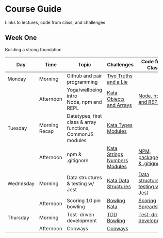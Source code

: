 # Course Guide
Links to lectures, code from class, and challenges

## Week One
Building a strong foundation


| Day                                                                                                              | Time        |  Topic                                                                 | Challenges                                                                                            | Code from Class | Video Lectures                                                                                                                                                                                                                                                                                      |
|------------------------------------------------------------------------------------------------------------------|-------------|------------------------------------------------------------------------|-------------------------------------------------------------------------------------------------------|----------|--------------------------------------------------------------------------------------------------------------------------------------------------------------------------------------------------------------------------------------------------------------------------------------------|
|Monday      | Morning     | Github and pair programming                                            | [Two Truths and a Lie](https://github.com/horoeka-2021/two-truths-and-a-lie)                |          |                                                                                                                                                                                                                                                                                            |
|                                                                                                                  | Afternoon   | Yoga/wellbeing intro<br> Node, npm and REPL                          | [Kata Objects and Arrays](https://github.com/horoeka-2021/kata-objects-and-arrays)          | [Node, npm and REPL](https://github.com/horoeka-2021/code-from-class/tree/main/week1/mon-pm)         | [Node, npm and REPL](https://www.youtube.com/watch?v=DPq7VNj2NgI&list=PL_AE4CqTqcwIzLS7JDbYprcQ6Kwd8pjM-&index=1)                                |
|Tuesday    | Morning Recap     | Datatypes, first class & array functions, CommonJS modules             | [Kata Types Modules](https://github.com/horoeka-2021/kata-types-modules)                    |          |[Data Types](https://www.youtube.com/watch?v=bejVI4FLv5o&list=PL_AE4CqTqcwIzLS7JDbYprcQ6Kwd8pjM-&index=3),<br> [Functions](https://www.youtube.com/watch?v=3SO_Wyv2vAE&list=PL_AE4CqTqcwIzLS7JDbYprcQ6Kwd8pjM-&index=4),<br> [Common JS Modules](https://www.youtube.com/watch?v=03Xc8Snd8B8&list=PL_AE4CqTqcwIzLS7JDbYprcQ6Kwd8pjM-&index=5)                                                                                                                                                                                                                                                                                           |
|                                                                                                                  | Afternoon   | npm & .gitignore                                                       | [Kata Strings Numbers Modules](https://github.com/horoeka-2021/kata-strings-numbers-modules)| [NPM, package.json & .gitignore](https://github.com/horoeka-2021/code-from-class/tree/main/week1/tue-pm)         |[NPM, package.json & .gitignore](https://www.youtube.com/watch?v=mMvqVSO0_ZI&list=PL_AE4CqTqcwIzLS7JDbYprcQ6Kwd8pjM-&index=6)  |
|Wednesday | Morning     | Data structures & testing w/ Jest                                      | [Kata Data Structures](https://github.com/horoeka-2021/kata-data-structures)                |[Data structures & testing w/ Jest](https://github.com/horoeka-2021/code-from-class/tree/main/week1/wed-am)          |[Data structures & testing w/ Jest](https://www.youtube.com/watch?v=MBil3v5hkbI&list=PL_AE4CqTqcwIzLS7JDbYprcQ6Kwd8pjM-&index=7)                                                                                                                                                                                                                                                                                            |
|                                                                                                                  | Afternoon   | Scoring 10 pin bowling                                                 | [Bowling Kata](https://github.com/horoeka-2021/bowling-kata)                                |[Scoring Spreadsheet](https://docs.google.com/spreadsheets/d/1AzTo3Hqsivv-WtcrFn4GBBdWoiJ4vgz2WeaUlQHGyvg/edit#gid=0)          |                                                                                                                                                                                                                                                                                            |
|Thursday  | Morning     | Test-driven development | [TDD Bowling](https://github.com/horoeka-2021/tdd-bowling-kata)                             |[Test-driven development](https://github.com/horoeka-2021/code-from-class/tree/main/week1/thurs-am)          |                                                                                                                                                                                                                                                                                            |
|                                                                                                                  | Afternoon   | Conways                                                                | [Conways](https://github.com/horoeka-2021/conways)                                          |          |                                                                                                                                                                                                                                                                                            |
